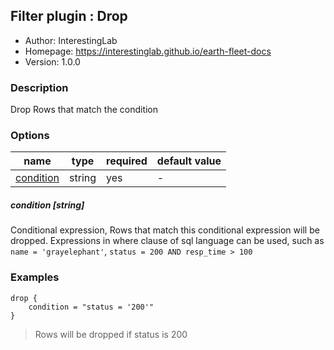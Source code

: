 ## Filter plugin : Drop

* Author: InterestingLab
* Homepage: https://interestinglab.github.io/earth-fleet-docs
* Version: 1.0.0

### Description

Drop Rows that match the condition


### Options

| name | type | required | default value |
| --- | --- | --- | --- |
| [condition](#condition-string) | string | yes | - |

##### condition [string]

Conditional expression, Rows that match this conditional expression will be dropped. Expressions in where clause of sql language can be used, such as `name = 'grayelephant'`, `status = 200 AND resp_time > 100`


### Examples

```
drop {
    condition = "status = '200'"
}
```

> Rows will be dropped if status is 200
